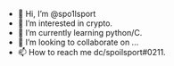 - 👋 Hi, I’m @spo1lsport
- 👀 I’m interested in crypto.
- 🌱 I’m currently learning python/C.
- 💞️ I’m looking to collaborate on ...
- 📫 How to reach me dc/spoilsport#0211.

<!---
spo1lsport/spo1lsport is a ✨ special ✨ repository because its `README.md` (this file) appears on your GitHub profile.
You can click the Preview link to take a look at your changes.
--->
